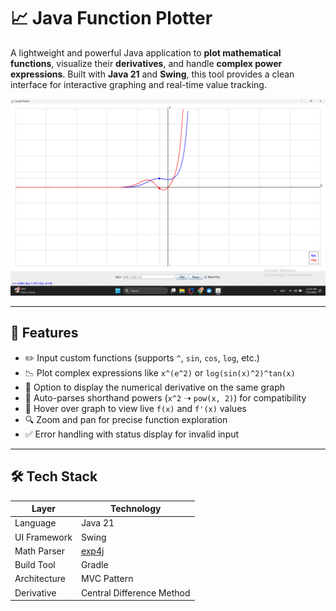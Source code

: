 # 📈 Java Function Plotter

A lightweight and powerful Java application to **plot mathematical functions**, visualize their **derivatives**, and handle **complex power expressions**. Built with **Java 21** and **Swing**, this tool provides a clean interface for interactive graphing and real-time value tracking.

![Function Plotter UI](screenshots/image3.png)

---

## 🚀 Features

- ✏️ Input custom functions (supports `^`, `sin`, `cos`, `log`, etc.)
- 📉 Plot complex expressions like `x^(e^2)` or `log(sin(x)^2)^tan(x)`
- 🔺 Option to display the numerical derivative on the same graph
- 🧠 Auto-parses shorthand powers (`x^2` ➝ `pow(x, 2)`) for compatibility
- 🎯 Hover over graph to view live `f(x)` and `f'(x)` values
- 🔍 Zoom and pan for precise function exploration
- ✅ Error handling with status display for invalid input

---

## 🛠 Tech Stack

| Layer         | Technology               |
|---------------|--------------------------|
| Language      | Java 21                  |
| UI Framework  | Swing                    |
| Math Parser   | [exp4j](https://www.objecthunter.net/exp4j/) |
| Build Tool    | Gradle                   |
| Architecture  | MVC Pattern              |
| Derivative    | Central Difference Method|
